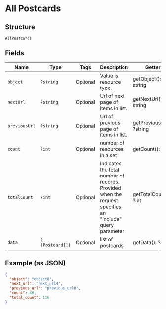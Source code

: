 
# All Postcards

## Structure

`AllPostcards`

## Fields

| Name | Type | Tags | Description | Getter | Setter |
|  --- | --- | --- | --- | --- | --- |
| `object` | `?string` | Optional | Value is resource type. | getObject(): ?string | setObject(?string object): void |
| `nextUrl` | `?string` | Optional | Url of next page of items in list. | getNextUrl(): ?string | setNextUrl(?string nextUrl): void |
| `previousUrl` | `?string` | Optional | Url of previous page of items in list. | getPreviousUrl(): ?string | setPreviousUrl(?string previousUrl): void |
| `count` | `?int` | Optional | number of resources in a set | getCount(): ?int | setCount(?int count): void |
| `totalCount` | `?int` | Optional | Indicates the total number of records. Provided when the request specifies an "include" query parameter | getTotalCount(): ?int | setTotalCount(?int totalCount): void |
| `data` | [`?(Postcard[])`](../../doc/models/postcard.md) | Optional | list of postcards | getData(): ?array | setData(?array data): void |

## Example (as JSON)

```json
{
  "object": "object8",
  "next_url": "next_url4",
  "previous_url": "previous_url8",
  "count": 48,
  "total_count": 116
}
```

